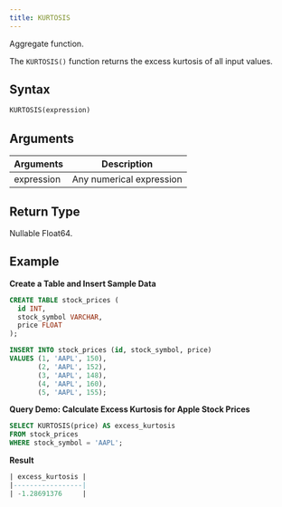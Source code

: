 ```yaml
---
title: KURTOSIS
---
```


Aggregate function.

The `KURTOSIS()` function returns the excess kurtosis of all input values.

## Syntax

```sql
KURTOSIS(expression)
```

## Arguments

| Arguments   | Description                     |
| ----------- | -----------                     |
| expression  | Any numerical expression        |

## Return Type

Nullable Float64.

## Example

**Create a Table and Insert Sample Data**
```sql
CREATE TABLE stock_prices (
  id INT,
  stock_symbol VARCHAR,
  price FLOAT
);

INSERT INTO stock_prices (id, stock_symbol, price)
VALUES (1, 'AAPL', 150),
       (2, 'AAPL', 152),
       (3, 'AAPL', 148),
       (4, 'AAPL', 160),
       (5, 'AAPL', 155);

```

**Query Demo: Calculate Excess Kurtosis for Apple Stock Prices**

```sql
SELECT KURTOSIS(price) AS excess_kurtosis
FROM stock_prices
WHERE stock_symbol = 'AAPL';
```

**Result**

```sql
| excess_kurtosis |
|-----------------|
| -1.28691376     |

```
